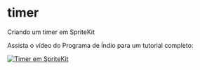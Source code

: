 # timer
Criando um timer em SpriteKit

Assista o vídeo do Programa de Índio para um tutorial completo:

[![Timer em SpriteKit](https://i9.ytimg.com/vi/ccWV0ScpZhk/mqdefault.jpg?time=1586356857754&sqp=CMDEt_QF&rs=AOn4CLBFnfpvn-_mNkbhpwjWSBa7QIkxpQ)](https://youtu.be/ccWV0ScpZhk)
